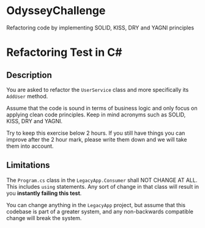# OdysseyChallenge
Refactoring code by implementing SOLID, KISS, DRY and YAGNI principles

# Refactoring Test in C#

## Description

You are asked to refactor the `UserService` class and more specifically its `AddUser` method.

Assume that the code is sound in terms of business logic and only focus on applying clean code principles. Keep in mind acronyms such as SOLID, KISS, DRY and YAGNI.

Try to keep this exercise below 2 hours. If you still have things you can improve after the 2 hour mark, please write them down and we will take them into account.


## Limitations

The `Program.cs` class in the `LegacyApp.Consumer` shall NOT CHANGE AT ALL. This includes `using` statements. Any sort of change in that class will result in you **instantly failing this test**.

You can change anything in the `LegacyApp` project, but assume that this codebase is part of a greater system, and any non-backwards compatible change will break the system.
